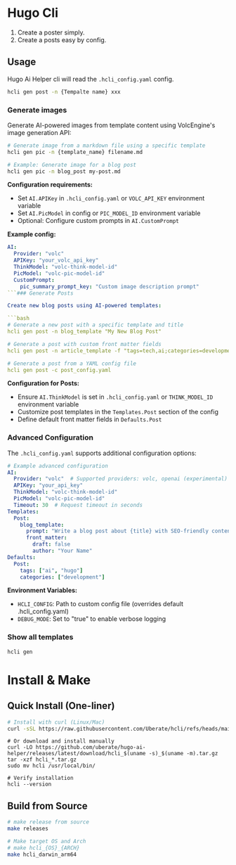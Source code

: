 # Hugo Cli

1. Create a poster simply.
2. Create a posts easy by config.

## Usage

Hugo Ai Helper cli will read the `.hcli_config.yaml` config.

```bash
hcli gen post -n {Tempalte name} xxx
```

### Generate images

Generate AI-powered images from template content using VolcEngine's image generation API:

```bash
# Generate image from a markdown file using a specific template
hcli gen pic -n {template_name} filename.md

# Example: Generate image for a blog post
hcli gen pic -n blog_post my-post.md
```

**Configuration requirements:**
- Set `AI.APIKey` in `.hcli_config.yaml` or `VOLC_API_KEY` environment variable
- Set `AI.PicModel` in config or `PIC_MODEL_ID` environment variable
- Optional: Configure custom prompts in `AI.CustomPrompt`

**Example config:**
```yaml
AI:
  Provider: "volc"
  APIKey: "your_volc_api_key"
  ThinkModel: "volc-think-model-id"
  PicModel: "volc-pic-model-id"
  CustomPrompt:
    pic_summary_prompt_key: "Custom image description prompt"
```### Generate Posts

Create new blog posts using AI-powered templates:

```bash
# Generate a new post with a specific template and title
hcli gen post -n blog_template "My New Blog Post"

# Generate a post with custom front matter fields
hcli gen post -n article_template -f "tags=tech,ai;categories=development" "AI in Web Development"

# Generate a post from a YAML config file
hcli gen post -c post_config.yaml
```

**Configuration for Posts:**
- Ensure `AI.ThinkModel` is set in `.hcli_config.yaml` or `THINK_MODEL_ID` environment variable
- Customize post templates in the `Templates.Post` section of the config
- Define default front matter fields in `Defaults.Post`

### Advanced Configuration

The `.hcli_config.yaml` supports additional configuration options:

```yaml
# Example advanced configuration
AI:
  Provider: "volc"  # Supported providers: volc, openai (experimental)
  APIKey: "your_api_key"
  ThinkModel: "volc-think-model-id"
  PicModel: "volc-pic-model-id"
  Timeout: 30  # Request timeout in seconds
Templates:
  Post:
    blog_template:
      prompt: "Write a blog post about {title} with SEO-friendly content"
      front_matter:
        draft: false
        author: "Your Name"
Defaults:
  Post:
    tags: ["ai", "hugo"]
    categories: ["development"]
```

**Environment Variables:**
- `HCLI_CONFIG`: Path to custom config file (overrides default .hcli_config.yaml)
- `DEBUG_MODE`: Set to "true" to enable verbose logging


### Show all templates

```bash
hcli gen
```

# Install & Make

## Quick Install (One-liner)

```bash
# Install with curl (Linux/Mac)
curl -sSL https://raw.githubusercontent.com/Uberate/hcli/refs/heads/main/scripts/install_mac.sh | bash

```

```
# Or download and install manually
curl -LO https://github.com/uberate/hugo-ai-helper/releases/latest/download/hcli_$(uname -s)_$(uname -m).tar.gz
tar -xzf hcli_*.tar.gz
sudo mv hcli /usr/local/bin/
```

```
# Verify installation
hcli --version
```

## Build from Source

```bash
# make release from source
make releases

# Make target OS and Arch
# make hcli_{OS}_{ARCH}
make hcli_darwin_arm64
```

